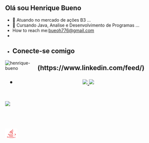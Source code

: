 ## Olá sou Henrique Bueno

- 🔭 Atuando no mercado de ações B3 ...
- 🌱 Cursando Java, Analise e Desenvolvimento de Programas ...
-   How to reach me:bueoh776@gmail.com
-   
-  <h2>Conecte-se comigo</h2>
 <img align="left" alt="henrique-bueno" heigth="75" width="105" src="https://img.shields.io/badge/-LinkedIn-000?style=for-the-badge&logo=linkedin&logoColor=30A3DC"/>
   <h2>(https://www.linkedin.com/feed/)


- <div align="center">
  <a href="https://github.com/henrique8710">
  <img height="180em" src="https://github-readme-stats.vercel.app/api?username=henriquebueno&show_icons=true&theme=tokyonight&include_all_commits=true&count_private=true"/>
  <img height="180em" src="https://github-readme-stats.vercel.app/api/top-langs/?username=henriquebueno&layout=compact&langs_count=7&theme=tokyonight"/>
</div>


<div style="display: inline_block"><br>
 <img src= "https://cdn.jsdelivr.net/gh/devicons/devicon/icons/java/java-plain-wordmark.svg" />
  
</div>
  
  ##

  <div style="display: inline_block"><br>
  <img align="center" alt="Rafa-Js" height="30" width="40" src="https://raw.githubusercontent.com/devicons/devicon/master/icons/java/java-plain.svg">
</div>
